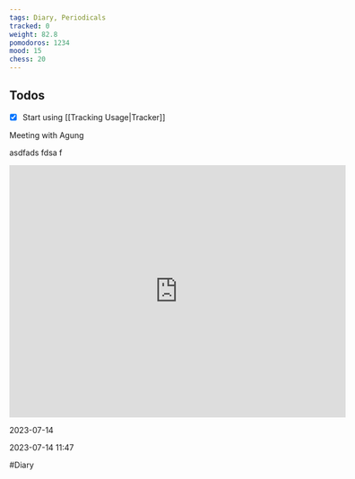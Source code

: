 ```yaml
---
tags: Diary, Periodicals
tracked: 0
weight: 82.8
pomodoros: 1234
mood: 15
chess: 20
---
```


## Todos
- [x] Start using [[Tracking Usage|Tracker]]

Meeting with Agung

asdfads
fdsa
f

<iframe src="https://www.google.com/maps/embed?pb=!1m14!1m8!1m3!1d3942.9249721665346!2d115.1452607!3d-8.7931195!3m2!1i1024!2i768!4f13.1!3m3!1m2!1s0x2dd244e6f079e111%3A0x139ed292a268c475!2sJimbaran%20HUB!5e0!3m2!1sen!2sid!4v1689325502309!5m2!1sen!2sid" width="600" height="450" style="border:0;" allowfullscreen="" loading="lazy" referrerpolicy="no-referrer-when-downgrade"></iframe>

2023-07-14

2023-07-14 11:47

#Diary 